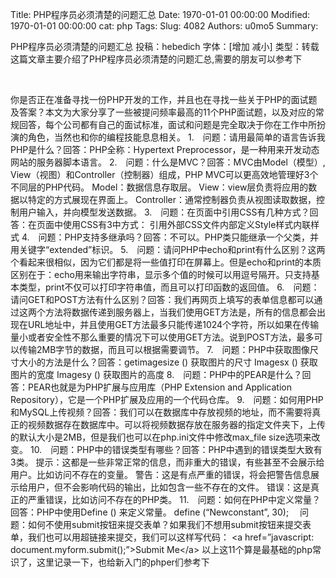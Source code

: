 Title: PHP程序员必须清楚的问题汇总
Date: 1970-01-01 00:00:00
Modified: 1970-01-01 00:00:00
cat: php
Tags: 
Slug: 4082
Authors: u0mo5 
Summary: 

PHP程序员必须清楚的问题汇总
投稿：hebedich 字体：[增加 减小] 类型：转载
 
这篇文章主要介绍了PHP程序员必须清楚的问题汇总,需要的朋友可以参考下
 

 


你是否正在准备寻找一份PHP开发的工作，并且也在寻找一些关于PHP的面试题及答案？本文为大家分享了一些被提问频率最高的11个PHP面试题，以及对应的常规回答，每个公司都有自己的面试标准，面试和问题是完全取决于你在工作中所扮演的角色，当然也和你的编程技能息息相关。
1.　问题：请用最简单的语言告诉我PHP是什么？回答：PHP全称：Hypertext Preprocessor，是一种用来开发动态网站的服务器脚本语言。
2.　问题：什么是MVC？回答：MVC由Model（模型）, View（视图）和Controller（控制器）组成，PHP MVC可以更高效地管理好3个不同层的PHP代码。
Model：数据信息存取层。
View：view层负责将应用的数据以特定的方式展现在界面上。
Controller：通常控制器负责从视图读取数据，控制用户输入，并向模型发送数据。
3.　问题：在页面中引用CSS有几种方式？回答：在页面中使用CSS有3中方式：
引用外部CSS文件内部定义Style样式内联样式
4.　问题：PHP支持多继承吗？回答：不可以。PHP类只能继承一个父类，并用关键字“extended”标识。
5.　问题：请问PHP中echo和print有什么区别？这两个看起来很相似，因为它们都是将一些值打印在屏幕上。但是echo和print的本质区别在于：echo用来输出字符串，显示多个值的时候可以用逗号隔开。只支持基本类型，print不仅可以打印字符串值，而且可以打印函数的返回值。
6.　问题：请问GET和POST方法有什么区别？回答：我们再网页上填写的表单信息都可以通过这两个方法将数据传递到服务器上，当我们使用GET方法是，所有的信息都会出现在URL地址中，并且使用GET方法最多只能传递1024个字符，所以如果在传输量小或者安全性不那么重要的情况下可以使用GET方法。说到POST方法，最多可以传输2MB字节的数据，而且可以根据需要调节。
7.　问题：PHP中获取图像尺寸大小的方法是什么？回答：getimagesize () 获取图片的尺寸
Imagesx () 获取图片的宽度
Imagesy () 获取图片的高度
8.　问题：PHP中的PEAR是什么？回答：PEAR也就是为PHP扩展与应用库（PHP Extension and Application Repository），它是一个PHP扩展及应用的一个代码仓库。
9.　问题：如何用PHP和MySQL上传视频？回答：我们可以在数据库中存放视频的地址，而不需要将真正的视频数据存在数据库中。可以将视频数据存放在服务器的指定文件夹下，上传的默认大小是2MB，但是我们也可以在php.ini文件中修改max_file size选项来改变。
10.　问题：PHP中的错误类型有哪些？回答：PHP中遇到的错误类型大致有3类。
提示：这都是一些非常正常的信息，而非重大的错误，有些甚至不会展示给用户。比如访问不存在的变量。
警告：这是有点严重的错误，将会把警告信息展示给用户，但不会影响代码的输出，比如包含一些不存在的文件。
错误：这是真正的严重错误，比如访问不存在的PHP类。
11.　问题：如何在PHP中定义常量？回答：PHP中使用Define () 来定义常量。
define (“Newconstant”, 30);
　问题：如何不使用submit按钮来提交表单？如果我们不想用submit按钮来提交表单，我们也可以用超链接来提交，我们可以这样写代码：
&lt;a href=”javascript: document.myform.submit();”&gt;Submit Me&lt;/a&gt;
以上这11个算是最基础的php常识了，这里记录一下，也给新入门的phper们参考下


